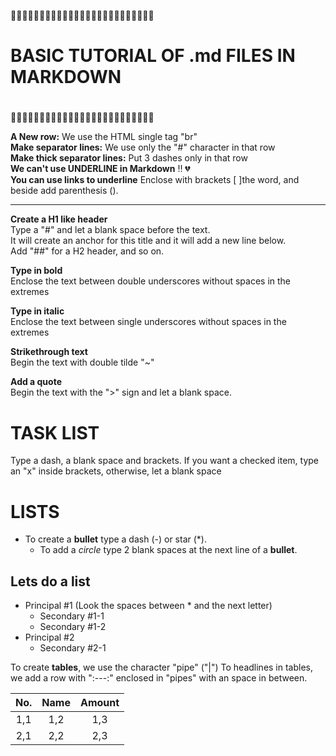 🐙🐙🐙🐙🐙🐙🐙🐙🐙🐙🐙🐙🐙🐙🐙🐙🐙🐙🐙🐙🐙🐙🐙🐙🐙 <br/>
#
# BASIC TUTORIAL OF .md FILES IN MARKDOWN
#
🐙🐙🐙🐙🐙🐙🐙🐙🐙🐙🐙🐙🐙🐙🐙🐙🐙🐙🐙🐙🐙🐙🐙🐙🐙 <br/>

__A New row:__ We use the HTML single tag "br" <br/>
__Make separator lines:__ We use only the "#" character in that row <br/>
__Make thick separator lines:__ Put 3 dashes only in that row <br/>
__We can't use UNDERLINE in Markdown__ ‼️ 💔 <br/>
__You can use links to underline__ Enclose with brackets [ ]the word, and beside add parenthesis ().<br/>


---

__Create a H1 like header__ <br/>
Type a "#" and let a blank space before the text. <br/>
It will create an anchor for this title and it will add a new line below. <br/>
Add "##" for a H2 header, and so on. <br/>

__Type in bold__ <br/>
Enclose the text between double underscores without spaces in the extremes

__Type in italic__ <br/>
Enclose the text between single underscores without spaces in the extremes

__Strikethrough text__ <br/>
Begin the text with double tilde "~"   

__Add a quote__ <br/>
Begin the text with the ">" sign and let a blank space.

# TASK LIST
Type a dash, a blank space and brackets.
If you want a checked item, type an "x" inside brackets, otherwise, let a blank space

# LISTS

- To create a  __bullet__ type a dash (-) or star (*).
  * To add a _circle_ type 2 blank spaces at the next line of a __bullet__.

Lets do a list
-----------------------
* Principal #1 (Look the spaces between * and the next letter)
  * Secondary #1-1
  * Secondary #1-2
* Principal #2
  * Secondary #2-1
  
To create __tables__, we use the character "pipe" ("|")
To headlines in tables, we add a row with ":---:" enclosed in "pipes" with an space in between.
  
| No. | Name | Amount |
| :---: | :---: | :-----: |
| 1,1 | 1,2 | 1,3 |
| 2,1 | 2,2 | 2,3 |
